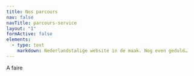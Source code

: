 ```yaml
---
title: Nos parcours
nav: false
navTitle: parcours-service
layout: "1"
formActive: false
elements:
  - type: text
    markdown: Nederlandstalige website in de maak. Nog even geduld…
---
```

 A faire
